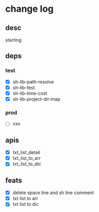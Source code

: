 # change log

## desc

starting

## deps

### test

- [x] sh-lib-path-resolve
- [x] sh-lib-test
- [x] sh-lib-time-cost
- [x] sh-lib-project-dir-map

### prod

- [ ] xxx

## apis

- [x] txt_list_detail
- [x] txt_list_to_arr
- [x] txt_list_to_dic

## feats

- [x] delete space line and sh line comment
- [x] txt list to arr
- [x] txt list to dic
